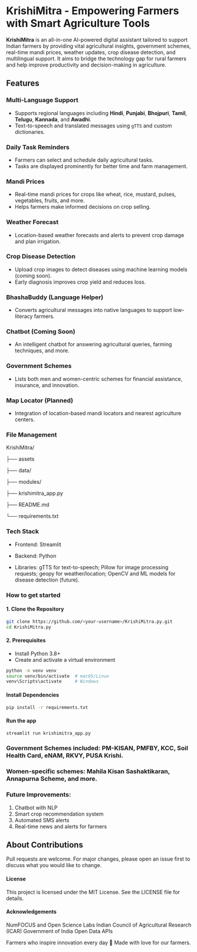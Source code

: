 #  KrishiMitra - Empowering Farmers with Smart Agriculture Tools

**KrishiMitra** is an all-in-one AI-powered digital assistant tailored to support Indian farmers by providing vital agricultural insights,
government schemes, real-time mandi prices, weather updates, crop disease detection, and multilingual support. It aims to bridge the technology
gap for rural farmers and help improve productivity and decision-making in agriculture.

##  Features

###  Multi-Language Support
- Supports regional languages including **Hindi**, **Punjabi**, **Bhojpuri**, **Tamil**, **Telugu**, **Kannada**, and **Awadhi**.
- Text-to-speech and translated messages using `gTTS` and custom dictionaries.

###  Daily Task Reminders
- Farmers can select and schedule daily agricultural tasks.
- Tasks are displayed prominently for better time and farm management.

###  Mandi Prices
- Real-time mandi prices for crops like wheat, rice, mustard, pulses, vegetables, fruits, and more.
- Helps farmers make informed decisions on crop selling.

###  Weather Forecast
- Location-based weather forecasts and alerts to prevent crop damage and plan irrigation.

###  Crop Disease Detection
- Upload crop images to detect diseases using machine learning models (coming soon).
- Early diagnosis improves crop yield and reduces loss.

###  BhashaBuddy (Language Helper)
- Converts agricultural messages into native languages to support low-literacy farmers.

###  Chatbot (Coming Soon)
- An intelligent chatbot for answering agricultural queries, farming techniques, and more.

###  Government Schemes
- Lists both men and women-centric schemes for financial assistance, insurance, and innovation.

###  Map Locator (Planned)
- Integration of location-based mandi locators and nearest agriculture centers.

### File Management
KrishiMitra/

├── assets  

├── data/           

├── modules/      

├── krishimitra_app.py 

├── README.md        

└── requirements.txt    

### Tech Stack
- Frontend: Streamlit

- Backend: Python

- Libraries: gTTS for text-to-speech; Pillow for image processing requests; geopy for weather/location; OpenCV and ML models for disease detection (future).

### How to get started
#### 1. Clone the Repository
```bash
git clone https://github.com/<your-username>/KrishiMitra.py.git
cd KrishiMitra.py
```
#### 2. Prerequisites
- Install Python 3.8+
- Create and activate a virtual environment
```bash
python -m venv venv
source venv/bin/activate  # macOS/Linux
venv\Scripts\activate     # Windows
```
#### Install Dependencies
```bash
pip install -r requirements.txt
```
#### Run the app
```bash
streamlit run krishimitra_app.py
```

### Government Schemes included: PM-KISAN, PMFBY, KCC, Soil Health Card, eNAM, RKVY, PUSA Krishi.

### Women-specific schemes: Mahila Kisan Sashaktikaran, Annapurna Scheme, and more.

### Future Improvements:
1. Chatbot with NLP
2. Smart crop recommendation system
3. Automated SMS alerts
4. Real-time news and alerts for farmers

## About Contributions
Pull requests are welcome. For major changes, please open an issue first to discuss what you would like to change.

#### License
This project is licensed under the MIT License. See the LICENSE file for details.

#### Acknowledgements
NumFOCUS and Open Science Labs
Indian Council of Agricultural Research (ICAR)
Government of India Open Data APIs

Farmers who inspire innovation every day 🌾 Made with love for our farmers. 
